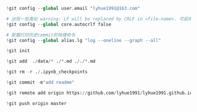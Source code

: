 ```python
!git config --global user.email "lyhue1991@163.com"

# 出现一些类似 warning: LF will be replaced by CRLF in <file-name>. 可启用如下设置。
!git config --global core.autocrlf false

# 配置打印历史commit的快捷命令
!git config --global alias.lg "log --oneline --graph --all"
```

```python
!git init
```

```python
!git add  ./data/* ./*.md ././*.md
```

```python
!git rm -r ./.ipynb_checkpoints
```

```python
!git commit -m"add readme"
```

```python
!git remote add origin https://github.com/lyhue1991/lyhue1991.github.io
```

```python
!git push origin master 
```
